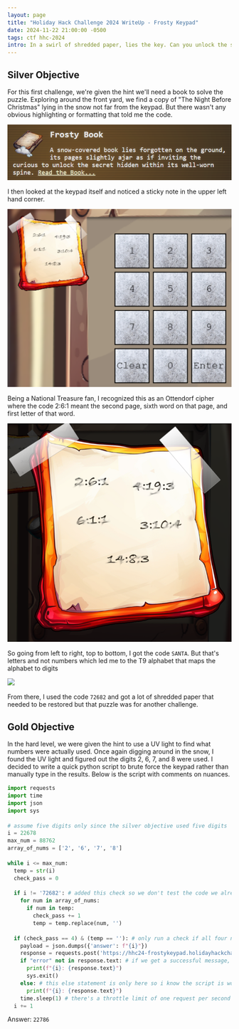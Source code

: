 ```yaml
---
layout: page
title: "Holiday Hack Challenge 2024 WriteUp - Frosty Keypad"
date: 2024-11-22 21:00:00 -0500
tags: ctf hhc-2024
intro: In a swirl of shredded paper, lies the key. Can you unlock the shredder’s code and uncover Santa's lost secrets?
---
```


## Silver Objective

For this first challenge, we're given the hint we'll need a book to solve the puzzle. Exploring around the front yard, we find a copy of "The Night Before Christmas" lying in the snow not far from the keypad. But there wasn't any obvious highlighting or formatting that told me the code.

![](/images/holidayhackchallenge2024/frostykeypad_1.png)

I then looked at the keypad itself and noticed a sticky note in the upper left hand corner.

![](/images/holidayhackchallenge2024/frostykeypad_2.png)

Being a National Treasure fan, I recognized this as an Ottendorf cipher where the code 2:6:1 meant the second page, sixth word on that page, and first letter of that word.

![](/images/holidayhackchallenge2024/frostykeypad_3.png)

So going from left to right, top to bottom, I got the code `SANTA`. But that's letters and not numbers which led me to the T9 alphabet that maps the alphabet to digits

![](https://www.dcode.fr/tools/phone-keypad/images/keypad.png)

From there, I used the code `72682` and got a lot of shredded paper that needed to be restored but that puzzle was for another challenge. 

## Gold Objective

In the hard level, we were given the hint to use a UV light to find what numbers were actually used. Once again digging around in the snow, I found the UV light and figured out the digits 2, 6, 7, and 8 were used. I decided to write a quick python script to brute force the keypad rather than manually type in the results. Below is the script with comments on nuances.

```python
import requests
import time
import json
import sys

# assume five digits only since the silver objective used five digits
i = 22678
max_num = 88762
array_of_nums = ['2', '6', '7', '8']

while i <= max_num:
  temp = str(i)
  check_pass = 0

  if i != '72682': # added this check so we don't test the code we already know
    for num in array_of_nums:
      if num in temp:
        check_pass += 1
        temp = temp.replace(num, '')

  if (check_pass == 4) & (temp == ''): # only run a check if all four numbers are present without any others
    payload = json.dumps({'answer': f"{i}"})
    response = requests.post('https://hhc24-frostykeypad.holidayhackchallenge.com/submit?id=1ec9fa3f-6b4d-421b-b2e3-288ea40bb717', data=payload, headers={"Content-Type": "application/json"})
    if "error" not in response.text: # if we get a successful message, stop testing other codes
      print(f"{i}: {response.text}")
      sys.exit()
    else: # this else statement is only here so i know the script is working
      print(f"{i}: {response.text}")
    time.sleep(1) # there's a throttle limit of one request per second
  i += 1
```

Answer: `22786`